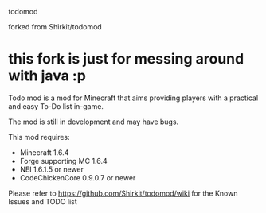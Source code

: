 todomod

forked from Shirkit/todomod

this fork is just for messing around with java :p
=======

Todo mod is a mod for Minecraft that aims providing players with a practical and easy To-Do list in-game.

The mod is still in development and may have bugs.

This mod requires:

- Minecraft 1.6.4
- Forge supporting MC 1.6.4
- NEI 1.6.1.5 or newer
- CodeChickenCore 0.9.0.7 or newer

Please refer to https://github.com/Shirkit/todomod/wiki for the Known Issues and TODO list
